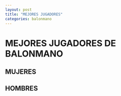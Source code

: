 ```yaml
---
layout: post
title: "MEJORES JUGADORES"
categories: balonmano
---
```


# MEJORES JUGADORES DE BALONMANO

## MUJERES

## HOMBRES
